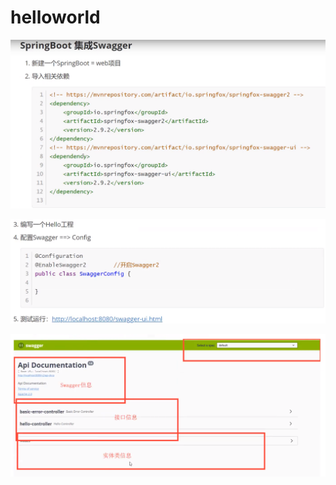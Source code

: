 # helloworld

![](../.gitbook/assets/image%20%28188%29.png)

![](../.gitbook/assets/image%20%28194%29.png)

![](../.gitbook/assets/image%20%28186%29.png)

